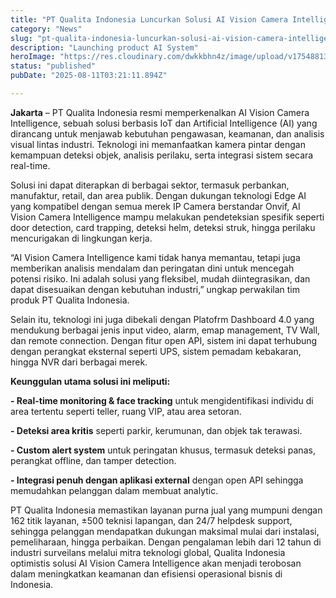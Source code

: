 ```yaml
---
title: "PT Qualita Indonesia Luncurkan Solusi AI Vision Camera Intelligence untuk Berbagai Industri"
category: "News"
slug: "pt-qualita-indonesia-luncurkan-solusi-ai-vision-camera-intelligence-untuk-berbagai-industri-71170"
description: "Launching product AI System"
heroImage: "https://res.cloudinary.com/dwkkbhn4z/image/upload/v1754881300/uploads/nemhibwq66kop4zqjwkz.jpg"
status: "published"
pubDate: "2025-08-11T03:21:11.894Z"

---
```




**Jakarta** – PT Qualita Indonesia resmi memperkenalkan AI Vision Camera Intelligence, sebuah solusi berbasis IoT dan Artificial Intelligence (AI) yang dirancang untuk menjawab kebutuhan pengawasan, keamanan, dan analisis visual lintas industri. Teknologi ini memanfaatkan kamera pintar dengan kemampuan deteksi objek, analisis perilaku, serta integrasi sistem secara real-time.

Solusi ini dapat diterapkan di berbagai sektor, termasuk perbankan, manufaktur, retail, dan area publik. Dengan dukungan teknologi Edge AI yang kompatibel dengan semua merek IP Camera berstandar Onvif, AI Vision Camera Intelligence mampu melakukan pendeteksian spesifik seperti door detection, card trapping, deteksi helm, deteksi struk, hingga perilaku mencurigakan di lingkungan kerja.

“AI Vision Camera Intelligence kami tidak hanya memantau, tetapi juga memberikan analisis mendalam dan peringatan dini untuk mencegah potensi risiko. Ini adalah solusi yang fleksibel, mudah diintegrasikan, dan dapat disesuaikan dengan kebutuhan industri,” ungkap perwakilan tim produk PT Qualita Indonesia.

Selain itu, teknologi ini juga dibekali dengan Platofrm Dashboard 4.0 yang mendukung berbagai jenis input video, alarm, emap management, TV Wall, dan remote connection. Dengan fitur open API, sistem ini dapat terhubung dengan perangkat eksternal seperti UPS, sistem pemadam kebakaran, hingga NVR dari berbagai merek.

**Keunggulan utama solusi ini meliputi:**

**- Real-time monitoring & face tracking** untuk mengidentifikasi individu di area tertentu seperti teller, ruang VIP, atau area setoran.

**- Deteksi area kritis** seperti parkir, kerumunan, dan objek tak terawasi.

**- Custom alert system** untuk peringatan khusus, termasuk deteksi panas, perangkat offline, dan tamper detection.

**- Integrasi penuh dengan aplikasi external** dengan open API sehingga memudahkan pelanggan dalam membuat analytic.

PT Qualita Indonesia memastikan layanan purna jual yang mumpuni dengan 162 titik layanan, ±500 teknisi lapangan, dan 24/7 helpdesk support, sehingga pelanggan mendapatkan dukungan maksimal mulai dari instalasi, pemeliharaan, hingga perbaikan.
Dengan pengalaman lebih dari 12 tahun di industri surveilans melalui mitra teknologi global, Qualita Indonesia optimistis solusi AI Vision Camera Intelligence akan menjadi terobosan dalam meningkatkan keamanan dan efisiensi operasional bisnis di Indonesia.